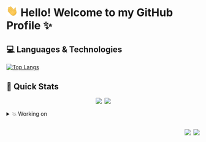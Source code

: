 <h1> <img src="https://raw.githubusercontent.com/ABSphreak/ABSphreak/master/gifs/Hi.gif" width="30px"> Hello! Welcome to my GitHub Profile ✨</h1>

## 💻 Languages & Technologies

[![Top Langs](https://github-readme-stats.vercel.app/api/top-langs/?username=wuoyrd&layout=compact&theme=github_dark&hide_border=true&bg_color=2d333b&show_icons=true)](https://github.com/anuraghazra/github-readme-stats)

## 🚀 Quick Stats

<p align="center"><img width="48%" src="https://github-readme-stats.vercel.app/api?username=wuoyrd&theme=github_dark&show_icons=true&hide_border=true&bg_color=2d333b&icon_color=fbe6a4&title_color=57a6e6&text_color=d6d6d6&count_private=true"/>&ensp;<img width="48%" src="https://github-readme-streak-stats.herokuapp.com/?user=wuoyrd&theme=github-dark-blue&hide_border=true&background=2d333b&title=57a6e6&ring=fbe6a4&fire=f57676&sideNums=67a6e6&dates=a6a6a6&currStreakLabel=e6e6e6&sideLabels=e6e6e6&stroke=797C82"/></p>

<details><summary>💥 Working on</summary><blockquote><br/>
<p align="center"><a href="https://github.com/wuoyrd/vs-theme-goodnight"><img src="https://github-readme-stats.vercel.app/api/pin/?username=wuoyrd&repo=vs-theme-goodnight&show_owner=true&theme=github_dark&hide_border=true&bg_color=2d333b&icon_color=fbe6a4&title_color=57a6e6&text_color=d6d6d6"/></a>&ensp;<a href="https://github.com/wuoyrd/leetcode"><img src="https://github-readme-stats.vercel.app/api/pin/?username=wuoyrd&repo=leetcode&show_owner=true&theme=github_dark&hide_border=true&bg_color=2d333b&icon_color=fbe6a4&title_color=57a6e6&text_color=d6d6d6"/></a></p>
</blockquote></details>

<br/>

<p align="right"><img src="https://komarev.com/ghpvc/?username=wuoyrd&color=1A94E6&label=Views">&ensp;<img src="https://badges.pufler.dev/visits/wuoyrd/wuoyrd?color=20c5a4&logo=github"/></p>


